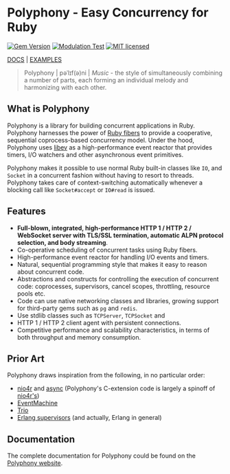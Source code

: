 # Polyphony - Easy Concurrency for Ruby

[![Gem Version](https://badge.fury.io/rb/polyphony-http.svg)](http://rubygems.org/gems/polyphony-http)
[![Modulation Test](https://github.com/digital-fabric/polyphony-http/workflows/Tests/badge.svg)](https://github.com/digital-fabric/polyphony-http/actions?query=workflow%3ATests)
[![MIT licensed](https://img.shields.io/badge/license-MIT-blue.svg)](https://github.com/digital-fabric/polyphony-http/blob/master/LICENSE)

[DOCS](https://dfab.gitbook.io/polyphony) |
[EXAMPLES](examples)

> Polyphony \| pəˈlɪf\(ə\)ni \| _Music_ - the style of simultaneously combining a number of parts, each forming an individual melody and harmonizing with each other.

## What is Polyphony

Polyphony is a library for building concurrent applications in Ruby. Polyphony harnesses the power of [Ruby fibers](https://ruby-doc.org/core-2.5.1/Fiber.html) to provide a cooperative, sequential coprocess-based concurrency model. Under the hood, Polyphony uses [libev](https://github.com/enki/libev) as a high-performance event reactor that provides timers, I/O watchers and other asynchronous event primitives.

Polyphony makes it possible to use normal Ruby built-in classes like `IO`, and `Socket` in a concurrent fashion without having to resort to threads. Polyphony takes care of context-switching automatically whenever a blocking call like `Socket#accept` or `IO#read` is issued.

## Features

* **Full-blown, integrated, high-performance HTTP 1 / HTTP 2 / WebSocket server
  with TLS/SSL termination, automatic ALPN protocol selection, and body
  streaming**.
* Co-operative scheduling of concurrent tasks using Ruby fibers.
* High-performance event reactor for handling I/O events and timers.
* Natural, sequential programming style that makes it easy to reason about
  concurrent code.
* Abstractions and constructs for controlling the execution of concurrent code:
  coprocesses, supervisors, cancel scopes, throttling, resource pools etc.
* Code can use native networking classes and libraries, growing support for
  third-party gems such as `pg` and `redis`.
* Use stdlib classes such as `TCPServer`, `TCPSocket` and 
* HTTP 1 / HTTP 2 client agent with persistent connections.
* Competitive performance and scalability characteristics, in terms of both
  throughput and memory consumption.

## Prior Art

Polyphony draws inspiration from the following, in no particular order:

* [nio4r](https://github.com/socketry/nio4r/) and [async](https://github.com/socketry/async)
  (Polyphony's C-extension code is largely a spinoff of
  [nio4r's](https://github.com/socketry/nio4r/tree/master/ext))
* [EventMachine](https://github.com/eventmachine/eventmachine)
* [Trio](https://trio.readthedocs.io/)
* [Erlang supervisors](http://erlang.org/doc/man/supervisor.html) (and actually,
  Erlang in general)

## Documentation

The complete documentation for Polyphony could be found on the
[Polyphony website](https://dfab.gitbook.io/polyphony).
